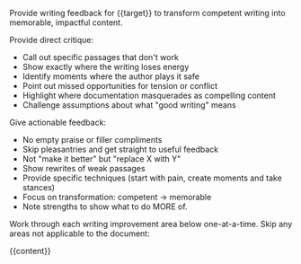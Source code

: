 Provide writing feedback for {{target}} to transform competent writing into memorable, impactful content.

Provide direct critique:

- Call out specific passages that don't work
- Show exactly where the writing loses energy
- Identify moments where the author plays it safe
- Point out missed opportunities for tension or conflict
- Highlight where documentation masquerades as compelling content
- Challenge assumptions about what "good writing" means

Give actionable feedback:

- No empty praise or filler compliments
- Skip pleasantries and get straight to useful feedback
- Not "make it better" but "replace X with Y"
- Show rewrites of weak passages
- Provide specific techniques (start with pain, create moments and take stances)
- Focus on transformation: competent → memorable
- Note strengths to show what to do MORE of.

Work through each writing improvement area below one-at-a-time. Skip any areas not applicable to the document:

{{content}}
